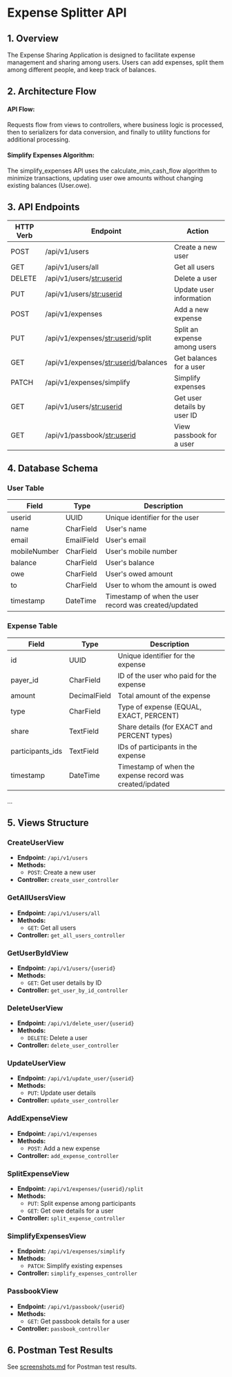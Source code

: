 # Expense Splitter API

## 1. Overview

The Expense Sharing Application is designed to facilitate expense management and sharing among users. Users can add expenses, split them among different people, and keep track of balances.

## 2. Architecture Flow

#### API Flow:
Requests flow from views to controllers, where business logic is processed, then to serializers for data conversion, and finally to utility functions for additional processing.
#### Simplify Expenses Algorithm:
The simplify_expenses API uses the calculate_min_cash_flow algorithm to minimize transactions, updating user owe amounts without changing existing balances (User.owe).


## 3. API Endpoints

| HTTP Verb | Endpoint                               | Action                           |
| --------- | ---------------------------------------| -------------------------------- |
| POST      | /api/v1/users                          | Create a new user                |
| GET       | /api/v1/users/all                      | Get all users                    |
| DELETE    | /api/v1/users/<str:userid>             | Delete a user                    |
| PUT       | /api/v1/users/<str:userid>             | Update user information          |
| POST      | /api/v1/expenses                       | Add a new expense                |
| PUT       | /api/v1/expenses/<str:userid>/split    | Split an expense among users     |
| GET       | /api/v1/expenses/<str:userid>/balances | Get balances for a user          |
| PATCH     | /api/v1/expenses/simplify              | Simplify expenses                |
| GET       | /api/v1/users/<str:userid>             | Get user details by user ID      |
| GET       | /api/v1/passbook/<str:userid>          | View passbook for a user         |

## 4. Database Schema
### User Table
| Field         | Type         | Description                                           |
| ------------- | ------------ | ------------------------------------------------------|
| userid        | UUID         | Unique identifier for the user                        |
| name          | CharField    | User's name                                           |
| email         | EmailField   | User's email                                          |
| mobileNumber  | CharField    | User's mobile number                                  |
| balance       | CharField    | User's balance                                        |
| owe           | CharField    | User's owed amount                                    |
| to            | CharField    | User to whom the amount is owed                       |
| timestamp     | DateTime     | Timestamp of when the user record was created/updated |

### Expense Table
| Field             | Type         | Description                                              |
| ----------------- | ------------ | -------------------------------------------------------- |
| id                | UUID         | Unique identifier for the expense                        |
| payer_id          | CharField    | ID of the user who paid for the expense                  |
| amount            | DecimalField | Total amount of the expense                              |
| type              | CharField    | Type of expense (EQUAL, EXACT, PERCENT)                  |
| share             | TextField    | Share details (for EXACT and PERCENT types)              |
| participants_ids  | TextField    | IDs of participants in the expense                       |
| timestamp         | DateTime     | Timestamp of when the expense record was created/ipdated |
...


## 5. Views Structure

### CreateUserView
- **Endpoint:** `/api/v1/users`
- **Methods:**
  - `POST`: Create a new user
- **Controller:** `create_user_controller`

### GetAllUsersView
- **Endpoint:** `/api/v1/users/all`
- **Methods:**
  - `GET`: Get all users
- **Controller:** `get_all_users_controller`

### GetUserByIdView
- **Endpoint:** `/api/v1/users/{userid}`
- **Methods:**
  - `GET`: Get user details by ID
- **Controller:** `get_user_by_id_controller`

### DeleteUserView
- **Endpoint:** `/api/v1/delete_user/{userid}`
- **Methods:**
  - `DELETE`: Delete a user
- **Controller:** `delete_user_controller`

### UpdateUserView
- **Endpoint:** `/api/v1/update_user/{userid}`
- **Methods:**
  - `PUT`: Update user details
- **Controller:** `update_user_controller`

### AddExpenseView
- **Endpoint:** `/api/v1/expenses`
- **Methods:**
  - `POST`: Add a new expense
- **Controller:** `add_expense_controller`

### SplitExpenseView
- **Endpoint:** `/api/v1/expenses/{userid}/split`
- **Methods:**
  - `PUT`: Split expense among participants
  - `GET`: Get owe details for a user
- **Controller:** `split_expense_controller`

### SimplifyExpensesView
- **Endpoint:** `/api/v1/expenses/simplify`
- **Methods:**
  - `PATCH`: Simplify existing expenses
- **Controller:** `simplify_expenses_controller`

### PassbookView
- **Endpoint:** `/api/v1/passbook/{userid}`
- **Methods:**
  - `GET`: Get passbook details for a user
- **Controller:** `passbook_controller`

## 6. Postman Test Results
See [screenshots.md](https://github.com/gauravmittal54/Expense-splitter-API/blob/main/screenshots.md) for Postman test results.



